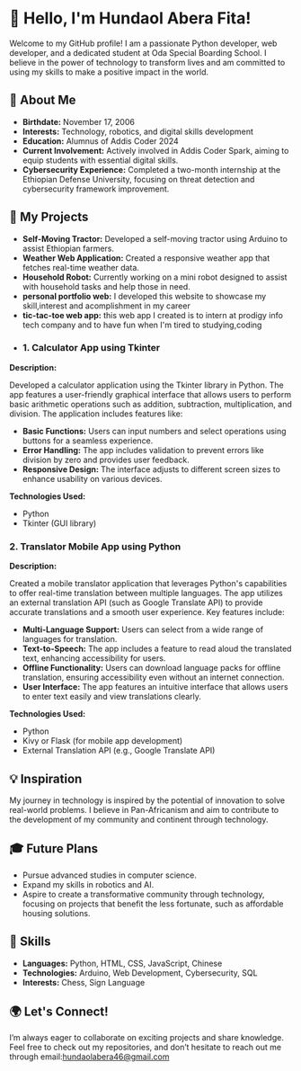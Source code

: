 # 👋 Hello, I'm Hundaol Abera Fita!

Welcome to my GitHub profile! I am a passionate Python developer, web developer, and a dedicated student at Oda Special Boarding School. I believe in the power of technology to transform lives and am committed to using my skills to make a positive impact in the world.

## 🌟 About Me
- **Birthdate:** November 17, 2006
- **Interests:** Technology, robotics, and digital skills development
- **Education:** Alumnus of Addis Coder 2024
- **Current Involvement:** Actively involved in Addis Coder Spark, aiming to equip students with essential digital skills.
- **Cybersecurity Experience:** Completed a two-month internship at the Ethiopian Defense University, focusing on threat detection and cybersecurity framework improvement.

## 🚀 My Projects
- **Self-Moving Tractor:** Developed a self-moving tractor using Arduino to assist Ethiopian farmers.
- **Weather Web Application:** Created a responsive weather app that fetches real-time weather data.
- **Household Robot:** Currently working on a mini robot designed to assist with household tasks and help those in need.
- **personal portfolio web:** I developed this website to showcase my skill,interest and acomplishment in my career
- **tic-tac-toe web app:** this web app I created is to intern at prodigy info tech company and to have fun when I'm tired to studying,coding
- ### 1. Calculator App using Tkinter
**Description:**

Developed a calculator application using the Tkinter library in Python. The app features a user-friendly graphical interface that allows users to perform basic arithmetic operations such as addition, subtraction, multiplication, and division. The application includes features like:
- **Basic Functions:** Users can input numbers and select operations using buttons for a seamless experience.
- **Error Handling:** The app includes validation to prevent errors like division by zero and provides user feedback.
- **Responsive Design:** The interface adjusts to different screen sizes to enhance usability on various devices.

**Technologies Used:**
- Python
- Tkinter (GUI library)

### 2. Translator Mobile App using Python
**Description:**

Created a mobile translator application that leverages Python's capabilities to offer real-time translation between multiple languages. The app utilizes an external translation API (such as Google Translate API) to provide accurate translations and a smooth user experience. Key features include:
- **Multi-Language Support:** Users can select from a wide range of languages for translation.
- **Text-to-Speech:** The app includes a feature to read aloud the translated text, enhancing accessibility for users.
- **Offline Functionality:** Users can download language packs for offline translation, ensuring accessibility even without an internet connection.
- **User Interface:** The app features an intuitive interface that allows users to enter text easily and view translations clearly.

**Technologies Used:**
- Python
- Kivy or Flask (for mobile app development)
- External Translation API (e.g., Google Translate API)

## 💡 Inspiration
My journey in technology is inspired by the potential of innovation to solve real-world problems. I believe in Pan-Africanism and aim to contribute to the development of my community and continent through technology.

## 🎓 Future Plans
- Pursue advanced studies in computer science.
- Expand my skills in robotics and AI.
- Aspire to create a transformative community through technology, focusing on projects that benefit the less fortunate, such as affordable housing solutions.

##  🔧 Skills
- **Languages:** Python, HTML, CSS, JavaScript, Chinese
- **Technologies:** Arduino, Web Development, Cybersecurity, SQL
- **Interests:** Chess, Sign Language

## 🌍 Let's Connect!
I’m always eager to collaborate on exciting projects and share knowledge. Feel free to check out my repositories, and don’t hesitate to reach out me through email:hundaolabera46@gmail.com
